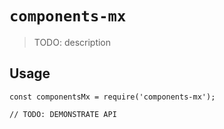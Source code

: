 # `components-mx`

> TODO: description

## Usage

```
const componentsMx = require('components-mx');

// TODO: DEMONSTRATE API
```
